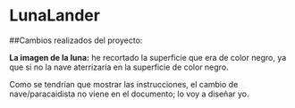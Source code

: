 # LunaLander

##Cambios realizados del proyecto:

**La imagen de la luna:** he recortado la superficie que era de color negro, ya que si no la nave aterrizaría en la superficie de color negro.

Como se tendrían que mostrar las instrucciones, el cambio de nave/paracaidista no viene en el documento; lo voy a diseñar yo.


